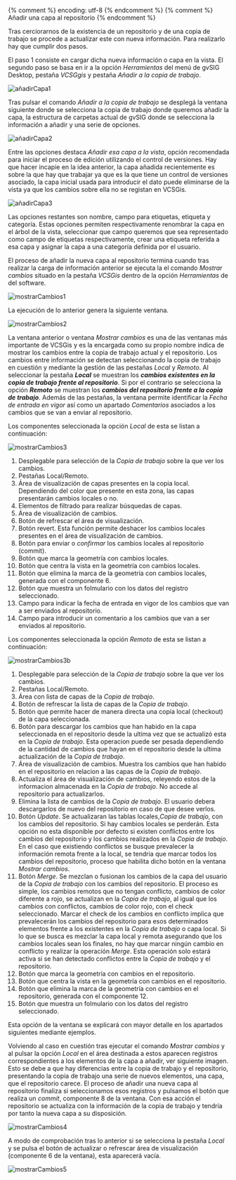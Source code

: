 {% comment %} encoding: utf-8 {% endcomment %}
{% comment %} Añadir una capa al repositorio {% endcomment %} 


Tras cerciorarnos de la existencia de un repositorio y de una copia de trabajo se procede a actualizar este con nueva información. Para realizarlo hay que cumplir dos pasos.

El paso 1 consiste en cargar dicha nueva información o capa en la vista. El segundo paso se basa en ir a la opción *Herramientas* del menú de gvSIG Desktop, pestaña *VCSGgis* y pestaña *Añadir a la copia de trabajo*.

![añadirCapa1](anadir_capa_al_repositorio_files/19_load_capa_repo.png)

Tras pulsar el comando *Añadir a la copia de trabajo* se desplegá la ventana siguiente donde se selecciona la copia de trabajo donde queremos añadir la capa, la estructura de carpetas actual de gvSIG donde se selecciona la información a añadir y una serie de opciones. 

![añadirCapa2](anadir_capa_al_repositorio_files/20_load_capa_repo_win.png)

Entre las opciones destaca *Añadir esa capa a la vista*, opción recomendada para iniciar el proceso de edición utilizando el control de versiones. Hay que hacer incapie en la idea anterior, la capa añadida recientemente es sobre la que hay que trabajar ya que es la que tiene un control de versiones asociado, la capa inicial usada para introducir el dato puede eliminarse de la vista ya que los cambios sobre ella no se registan en VCSGis.

![añadirCapa3](anadir_capa_al_repositorio_files/21_2_capas.png)

Las opciones restantes son nombre, campo para etiquetas, etiqueta y categoría. Estas opciones permiten respectivamente renombrar la capa en el árbol de la vista, seleccionar que campo queremos que sea representado como campo de etiquetas respectivamente, crear una etiqueta referida a esa capa y asignar la capa a una categoría definida por el usuario.

El proceso de añadir la nueva capa al repositorio termina cuando tras realizar la carga de información anterior se ejecuta la el comando *Mostrar cambios* situado en la pestaña *VCSGis* dentro de la opción *Herramientas* de del software.

![mostrarCambios1](anadir_capa_al_repositorio_files/22_mostrar_cambios.png)

La ejecución de lo anterior genera la siguiente ventana.

![mostrarCambios2](anadir_capa_al_repositorio_files/23_mostrar_cambios_local.png)

La ventana anterior o ventana *Mostrar cambios* es una de las ventanas más importante de VCSGis y es la encargada como su propio nombre indica de mostrar los cambios entre la copia de trabajo actual y el repositorio. Los cambios entre información se detectan seleccionando la copia de trabajo en cuestión y mediante la gestión de las pestañas *Local* y *Remoto*. Al seleccionar la pestaña ***Local*** se muestran los ***cambios existentes en la copia de trabajo frente al repositorio***. Si por el contrario se selecciona la opción ***Remoto*** se muestran los ***cambios del repositorio frente a la copia de trabajo***. Además de las pestañas, la ventana permite identificar la *Fecha de entrada en vigor* así como un apartado *Comentarios* asociados a los cambios que se van a enviar al repositorio. 

Los componentes seleccionada la opción *Local* de esta se listan a continuación:

![mostrarCambios3](anadir_capa_al_repositorio_files/24_mostrar_cambios_local_comp.png)

 1. Desplegable para selección de la *Copia de trabajo* sobre la que ver los cambios.
 2. Pestañas Local/Remoto.
 3. Área de visualización de capas presentes en la copia local. Dependiendo del color que presente en esta zona, las capas presentarán cambios locales o no.
 4. Elementos de filtrado para realizar búsquedas de capas.
 5. Área de visualización de cambios.
 6. Botón de refrescar el área de visualización.
 7. Botón revert. Esta función permite deshacer los cambios locales presentes en el área de visualización de cambios.
 8. Botón para enviar o *confirmar* los cambios locales al repositorio (commit).
 9. Botón que marca la geometría con cambios locales.
 10. Botón que centra la vista en la geometría con cambios locales.
 11. Botón que elimina la marca de la geometría con cambios locales, generada con el componente 6.
 12. Botón que muestra un folmulario con los datos del registro seleccionado.
 13. Campo para indicar la fecha de entrada en vigor de los cambios que van a ser enviados al repositorio.
 14. Campo para introducir un comentario a los cambios que van a ser enviados al repositorio.

Los componentes seleccionada la opción *Remoto* de esta se listan a continuación:

![mostrarCambios3b](anadir_capa_al_repositorio_files/25_mostrar_cambios_remoto_comp.png)

 1. Desplegable para selección de la *Copia de trabajo* sobre la que ver los cambios.
 2. Pestañas Local/Remoto.
 3. Área con lista de capas de la *Copia de trabajo*.
 4. Botón de refrescar la lista de capas de la *Copia de trabajo*.
 5. Botón que permite hacer de manera directa una copia local (checkout) de la capa seleccionada.
 6. Botón para descargar los cambios que han habido en la capa seleccionada en el repositorio desde la ultima vez que se actualizó esta en la *Copia de trabajo*. Esta operacion puede ser pesada dependiendo de la cantidad de cambios que hayan en el repositorio desde la ultima actualización de la *Copia de trabajo*. 
 7. Área de visualización de cambios. Muestra los cambios que han habido en el repositorio en relacion a las capas de la *Copia de trabajo*.
 8. Actualiza el área de visualización de cambios, releyendo estos de la informacion almacenada en la *Copia de trabajo*. No accede al repositorio para actualizarlos.
 9. Elimina la lista de cambios de la *Copia de trabajo*. El usuario debera descargarlos de nuevo del repositorio en caso de que desee verlos.
 10. Botón *Update*. Se actualizaran las tablas locales,*Copia de trabajo*, con los cambios del repositorio. Si hay cambios locales se perderán. Esta opción no esta disponible por defecto si existen conflictos entre los cambios del repositorio y los cambios realizados en la *Copia de trabajo*. En el caso que existiendo conflictos se busque prevalecer la información remota frente a la local, se tendria que marcar todos los cambios del repositorio, proceso que habilita dicho botón en la ventana *Mostrar cambios*.
 11. Botón *Merge*. Se mezclan o fusionan los cambios de la capa del usuario de la *Copia de trabajo* con los cambios del repositorio. El proceso es simple, los cambios remotos que no tengan conflicto, cambios de color diferente a rojo, se actualizan en la *Copia de trabajo*, al igual que los cambios con conflictos, cambios de color rojo, con el check seleccionado. Marcar el check de los cambios en conflicto implica que prevalecerán los cambios del repositorio para esos determinados elementos frente a los existentes en la *Copia de trabajo* o capa local. Si lo que se busca es mezclar la capa local y remota asegurando que los cambios locales sean los finales, no hay que marcar ningún cambio en conflicto y realizar la operación *Merge*. Esta operación solo estará activa si se han detectado conflictos entre la *Copia de trabajo* y el repositorio.
 12. Botón que marca la geometría con cambios en el repositorio.
 13. Botón que centra la vista en la geometría con cambios en el repositorio.
 14. Botón que elimina la marca de la geometría con cambios en el repositorio, generada con el componente 12.
 15. Botón que muestra un folmulario con los datos del registro seleccionado.

Esta opción de la ventana se explicará con mayor detalle en los apartados siguientes mediante ejemplos.

Volviendo al caso en cuestión tras ejecutar el comando *Mostrar cambios* y al pulsar la opción *Local* en el área destinada a estos aparecen registros correspondientes a los elementos de la capa a añadir, ver siguiente imagen. Esto se debe a que hay diferencias entre la copia de trabajo y el repositorio, presentando la copia de trabajo una serie de nuevos elementos, una capa, que el repositorio carece. El proceso de añadir una nueva capa al repositorio finaliza si seleccionamos esos registros y pulsamos el botón que realiza un *commit*, componente 8 de la ventana. Con esa acción el repositorio se actualiza con la información de la copia de trabajo y tendría por tanto la nueva capa a su disposición.

![mostrarCambios4](anadir_capa_al_repositorio_files/26_insert_info.png)

A modo de comprobación tras lo anterior si se selecciona la pestaña *Local* y se pulsa el botón de actualizar o refrescar área de visualización (componente 6 de la ventana), esta aparecerá vacía.

![mostrarCambios5](anadir_capa_al_repositorio_files/27_insert_info_check.png)
